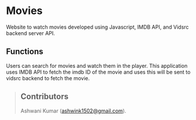 # Movies

Website to watch movies developed using Javascript, IMDB API, and Vidsrc backend server API.

## Functions

Users can search for movies and watch them in the player. This application uses IMDB API to fetch the imdb ID of the movie and uses this will be sent to vidsrc backend to fetch the movie. 

> ## Contributors
> Ashwani Kumar (ashwink1502@gmail.com).
